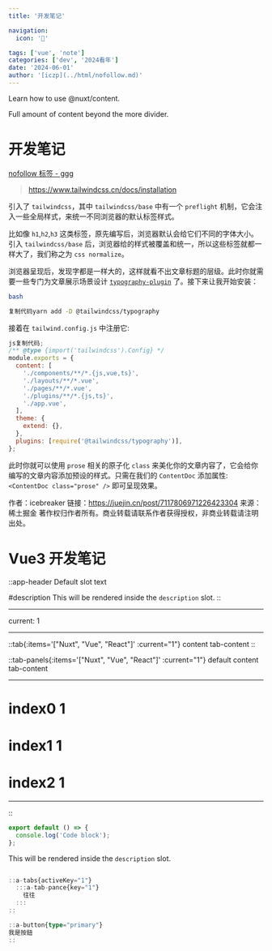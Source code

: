 ```yaml
---
title: '开发笔记'

navigation:
  icon: '🏡'

tags: ['vue', 'note']
categories: ['dev', '2024看年']
date: '2024-06-01'
author: '[iczp](../html/nofollow.md)'
---
```


Learn how to use @nuxt/content.

<!--more-->

Full amount of content beyond the more divider.

# 开发笔记

[nofollow 标签 - ggg](../html/nofollow.md)

> https://www.tailwindcss.cn/docs/installation

引入了 `tailwindcss`，其中 `tailwindcss/base` 中有一个 `preflight` 机制，它会注入一些全局样式，来统一不同浏览器的默认标签样式。

比如像 `h1`,`h2`,`h3` 这类标签，原先编写后，浏览器默认会给它们不同的字体大小。引入 `tailwindcss/base` 后，浏览器给的样式被覆盖和统一，所以这些标签就都一样大了，我们称之为 `css normalize`。

浏览器呈现后，发现字都是一样大的，这样就看不出文章标题的层级。此时你就需要一些专门为文章展示场景设计 [`typography-plugin`](https://link.juejin.cn?target=https%3A%2F%2Ftailwindcss.com%2Fdocs%2Ftypography-plugin) 了。接下来让我开始安装：

```bash
bash

复制代码yarn add -D @tailwindcss/typography
```

接着在 `tailwind.config.js` 中注册它:

```js
js复制代码;
/** @type {import('tailwindcss').Config} */
module.exports = {
  content: [
    './components/**/*.{js,vue,ts}',
    './layouts/**/*.vue',
    './pages/**/*.vue',
    './plugins/**/*.{js,ts}',
    './app.vue',
  ],
  theme: {
    extend: {},
  },
  plugins: [require('@tailwindcss/typography')],
};
```

此时你就可以使用 `prose` 相关的原子化 `class` 来美化你的文章内容了，它会给你编写的文章内容添加预设的样式。只需在我们的 `ContentDoc` 添加属性: `<ContentDoc class="prose" />` 即可呈现效果。

作者：icebreaker
链接：https://juejin.cn/post/7117806971226423304
来源：稀土掘金
著作权归作者所有。商业转载请联系作者获得授权，非商业转载请注明出处。

# Vue3 开发笔记

::app-header
Default slot text

#description
This will be rendered inside the `description` slot.
::

---

current: 1

---

::tab{:items='["Nuxt", "Vue", "React"]' :current="1"}
content tab-content
::

::tab-panels{:items='["Nuxt", "Vue", "React"]' :current="1"}
default content tab-content

---

# index0 1

# index1 1

# index2 1

---

::

```js [file.js]{4-6,7} meta-info=val
export default () => {
  console.log('Code block');
};
```

This will be rendered inside the `description` slot.

```ts

::a-tabs{activeKey="1"}
  :::a-tab-pance{key="1"}
    往往
  :::
::

::a-button{type="primary"}
我是按鈕
::

```
